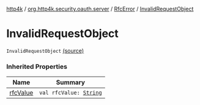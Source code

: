 [http4k](../../index.md) / [org.http4k.security.oauth.server](../index.md) / [RfcError](index.md) / [InvalidRequestObject](./-invalid-request-object.md)

# InvalidRequestObject

`InvalidRequestObject` [(source)](https://github.com/http4k/http4k/blob/master/http4k-security-oauth/src/main/kotlin/org/http4k/security/oauth/server/OAuthError.kt#L15)

### Inherited Properties

| Name | Summary |
|---|---|
| [rfcValue](rfc-value.md) | `val rfcValue: `[`String`](https://kotlinlang.org/api/latest/jvm/stdlib/kotlin/-string/index.html) |
